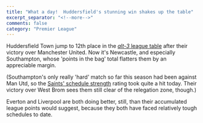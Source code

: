 ```yaml
---
title: "What a day!  Huddersfield's stunning win shakes up the table"
excerpt_separator: "<!--more-->"
comments: false
category: "Premier League"
---
```


Huddersfield Town jump to 12th place in the
[*alt-3* league table](/leagues/england-premier-league) 
after their victory over Manchester United.  Now it's Newcastle, and 
especially Southampton, whose 'points in the bag' total flatters them
by an appreciable margin.

(Southampton's only really 'hard' match so far this season had been 
against Man Utd,
so the [Saints' schedule strength](/leagues/england-premier-league/schedule-strength-Sot/) rating took quite a hit today. Their victory
over West Brom sees them still clear of the relegation zone, though.)

Everton and Liverpool are both doing better, still, 
than their accumulated
league points would suggest, because they both have faced relatively tough
schedules to date. 


